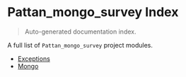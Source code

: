 # Pattan_mongo_survey Index

> Auto-generated documentation index.

A full list of `Pattan_mongo_survey` project modules.

- [Exceptions](./exceptions.md#exceptions)
- [Mongo](./mongo.md#mongo)
